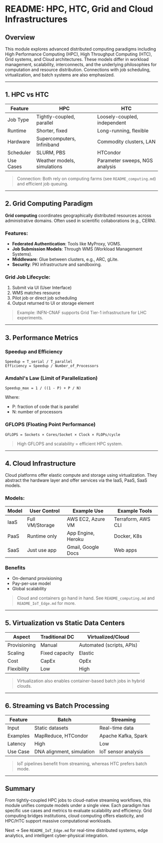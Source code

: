 # README: HPC, HTC, Grid and Cloud Infrastructures

## Overview

This module explores advanced distributed computing paradigms including High Performance Computing (HPC), High Throughput Computing (HTC), Grid systems, and Cloud architectures. These models differ in workload management, scalability, interconnects, and the underlying philosophies for computation and resource distribution. Connections with job scheduling, virtualization, and batch systems are also emphasized.

---

## 1. HPC vs HTC

| Feature   | HPC                         | HTC                            |
| --------- | --------------------------- | ------------------------------ |
| Job Type  | Tightly-coupled, parallel   | Loosely-coupled, independent   |
| Runtime   | Shorter, fixed              | Long-running, flexible         |
| Hardware  | Supercomputers, Infiniband  | Commodity clusters, LAN        |
| Scheduler | SLURM, PBS                  | HTCondor                       |
| Use Cases | Weather models, simulations | Parameter sweeps, NGS analysis |

> Connection: Both rely on computing farms (see `README_computing.md`) and efficient job queuing.

---

## 2. Grid Computing Paradigm

**Grid computing** coordinates geographically distributed resources across administrative domains. Often used in scientific collaborations (e.g., CERN).

### Features:

* **Federated Authentication**: Tools like MyProxy, VOMS.
* **Job Submission Models**: Through WMS (Workload Management Systems).
* **Middleware**: Glue between clusters, e.g., ARC, gLite.
* **Security**: PKI infrastructure and sandboxing.

### Grid Job Lifecycle:

1. Submit via UI (User Interface)
2. WMS matches resource
3. Pilot job or direct job scheduling
4. Output returned to UI or storage element

> Example: INFN-CNAF supports Grid Tier-1 infrastructure for LHC experiments.

---

## 3. Performance Metrics

### Speedup and Efficiency

```text
Speedup = T_serial / T_parallel
Efficiency = Speedup / Number_of_Processors
```

### Amdahl's Law (Limit of Parallelization)

```text
Speedup_max = 1 / ((1 - P) + P / N)
```

Where:

* P: fraction of code that is parallel
* N: number of processors

### GFLOPS (Floating Point Performance)

```text
GFLOPS = Sockets × Cores/Socket × Clock × FLOPs/cycle
```

> High GFLOPS and scalability = efficient HPC system.

---

## 4. Cloud Infrastructure

Cloud platforms offer elastic compute and storage using virtualization. They abstract the hardware layer and offer services via the IaaS, PaaS, SaaS models.

### Models:

| Model | User Control    | Example Use        | Example Tools      |
| ----- | --------------- | ------------------ | ------------------ |
| IaaS  | Full VM/Storage | AWS EC2, Azure VM  | Terraform, AWS CLI |
| PaaS  | Runtime only    | App Engine, Heroku | Docker, K8s        |
| SaaS  | Just use app    | Gmail, Google Docs | Web apps           |

### Benefits

* On-demand provisioning
* Pay-per-use model
* Global scalability

> Cloud and containers go hand in hand. See `README_computing.md` and `README_IoT_Edge.md` for more.

---

## 5. Virtualization vs Static Data Centers

| Aspect       | Traditional DC | Virtualized/Cloud         |
| ------------ | -------------- | ------------------------- |
| Provisioning | Manual         | Automated (scripts, APIs) |
| Scaling      | Fixed capacity | Elastic                   |
| Cost         | CapEx          | OpEx                      |
| Flexibility  | Low            | High                      |

> Virtualization also enables container-based batch jobs in hybrid clouds.

---

## 6. Streaming vs Batch Processing

| Feature  | Batch                     | Streaming           |
| -------- | ------------------------- | ------------------- |
| Input    | Static datasets           | Real-time data      |
| Examples | MapReduce, HTCondor       | Apache Kafka, Spark |
| Latency  | High                      | Low                 |
| Use Case | DNA alignment, simulation | IoT sensor analysis |

> IoT pipelines benefit from streaming, whereas HTC prefers batch mode.

---

## Summary

From tightly-coupled HPC jobs to cloud-native streaming workflows, this module unifies compute models under a single view. Each paradigm has specific use cases and metrics to evaluate scalability and efficiency. Grid computing bridges institutions, cloud computing offers elasticity, and HPC/HTC support massive computational workloads.

Next → See `README_IoT_Edge.md` for real-time distributed systems, edge analytics, and intelligent cyber-physical integration.

